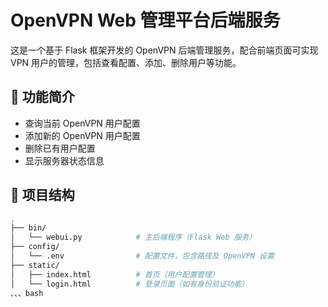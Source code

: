 # OpenVPN Web 管理平台后端服务

这是一个基于 Flask 框架开发的 OpenVPN 后端管理服务，配合前端页面可实现 VPN 用户的管理，包括查看配置、添加、删除用户等功能。

## 🌟 功能简介

- 查询当前 OpenVPN 用户配置
- 添加新的 OpenVPN 用户配置
- 删除已有用户配置
- 显示服务器状态信息

## 📁 项目结构

```bash
.
├── bin/
│   └── webui.py            # 主后端程序（Flask Web 服务）
├── config/
│   └── .env                # 配置文件，包含路径及 OpenVPN 设置
├── static/
│   ├── index.html          # 首页（用户配置管理）
│   └── login.html          # 登录页面（如有身份验证功能）
、、、bash